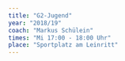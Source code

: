 ```yaml
---
title: "G2-Jugend"
year: "2018/19"
coach: "Markus Schülein"
times: "Mi 17:00 - 18:00 Uhr"
place: "Sportplatz am Leinritt"
---
```

